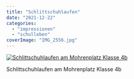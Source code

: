 ```yaml
---
title: "Schlittschuhlaufen"
date: "2021-12-22"
categories: 
  - "impressionen"
  - "schulleben"
coverImage: "IMG_2556.jpg"
---
```


[![Schlittschuhlaufen am Mohrenplatz Klasse 4b](IMG_2556.jpg)](https://volksschule-partenkirchen.de/wp-content/uploads/IMG_2556.jpg)

Schlittschuhlaufen am Mohrenplatz Klasse 4b
